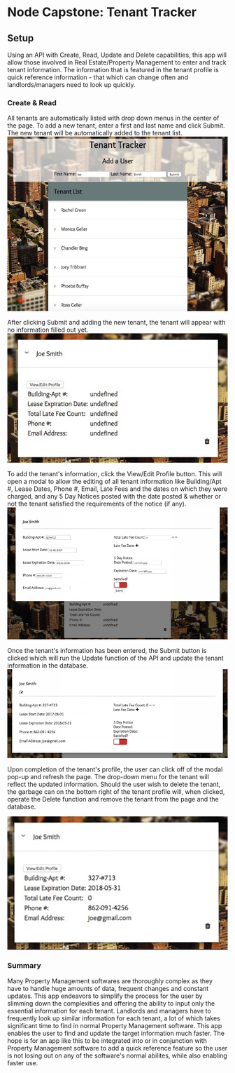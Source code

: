 <h1>Node Capstone: Tenant Tracker</h1>

<h2>Setup</h2>
Using an API with Create, Read, Update and Delete capabilities, this app will allow those involved in Real Estate/Property Management to enter and track tenant information. The information that is featured in the tenant profile is quick reference information - that which can change often and landlords/managers need to look up quickly.

<h3>Create & Read</h3>
All tenants are automatically listed with drop down menus in the center of the page. To add a new tenant, enter a first and last name and click Submit. The new tenant will be automatically added to the tenant list.
<img src="/readme-screenshots/main-page.jpg">

After clicking Submit and adding the new tenant, the tenant will appear with no information filled out yet.
<img src="/readme-screenshots/default-info.jpg">

To add the tenant's information, click the View/Edit Profile button. This will open a modal to allow the editing of all tenant information like Building/Apt #, Lease Dates, Phone #, Email, Late Fees and the dates on which they were charged, and any 5 Day Notices posted with the date posted & whether or not the tenant satisfied the requirements of the notice (if any).
<img src="/readme-screenshots/edited-info.jpg">

Once the tenant's information has been entered, the Submit button is clicked which will run the Update function of the API and update the tenant information in the database.
<img src="/readme-screenshots/submitted-info.jpg">

Upon completion of the tenant's profile, the user can click off of the modal pop-up and refresh the page. The drop-down menu for the tenant will reflect the updated information. Should the user wish to delete the tenant, the garbage can on the bottom right of the tenant profile will, when clicked, operate the Delete function and remove the tenant from the page and the database.

<img src="/readme-screenshots/final-info.jpg">


<h3>Summary</h3>
Many Property Management softwares are thoroughly complex as they have to handle huge amounts of data, frequent changes and constant updates. This app endeavors to simplify the process for the user by slimming down the complexities and offering the ability to input only the essential information for each tenant. Landlords and managers have to frequently look up similar information for each tenant, a lot of which takes significant time to find in normal Property Management software. This app enables the user to find and update the target information much faster. The hope is for an app like this to be integrated into or in conjunction with Property Management software to add a quick reference feature so the user is not losing out on any of the software's normal abilites, while also enabling faster use.
